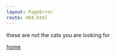 ```yaml
---
layout: PageError
route: 404.html
---
```

<!---
  Content here not used, see ``src/layouts/PageError``
  Please edit PageError layout instead.
-->
these are not the cats you are looking for

[home](/)
